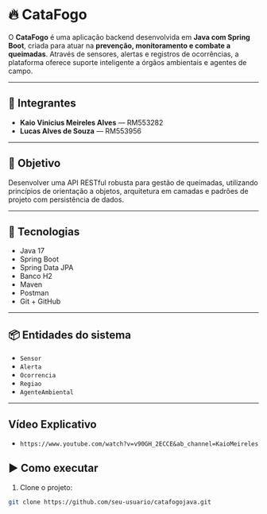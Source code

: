 # 🔥 CataFogo

O **CataFogo** é uma aplicação backend desenvolvida em **Java com Spring Boot**, criada para atuar na **prevenção, monitoramento e combate a queimadas**. Através de sensores, alertas e registros de ocorrências, a plataforma oferece suporte inteligente a órgãos ambientais e agentes de campo.

---

## 👥 Integrantes

- **Kaio Vinicius Meireles Alves** — RM553282  
- **Lucas Alves de Souza** — RM553956

---

## 🧠 Objetivo

Desenvolver uma API RESTful robusta para gestão de queimadas, utilizando princípios de orientação a objetos, arquitetura em camadas e padrões de projeto com persistência de dados.

---

## 🚀 Tecnologias

- Java 17  
- Spring Boot  
- Spring Data JPA  
- Banco H2  
- Maven  
- Postman  
- Git + GitHub

---

## 📦 Entidades do sistema

- `Sensor`  
- `Alerta`  
- `Ocorrencia`  
- `Regiao`  
- `AgenteAmbiental`

---


## Vídeo Explicativo

- `https://www.youtube.com/watch?v=v90GH_2ECCE&ab_channel=KaioMeireles`

## ▶️ Como executar

1. Clone o projeto:
```bash
git clone https://github.com/seu-usuario/catafogojava.git
